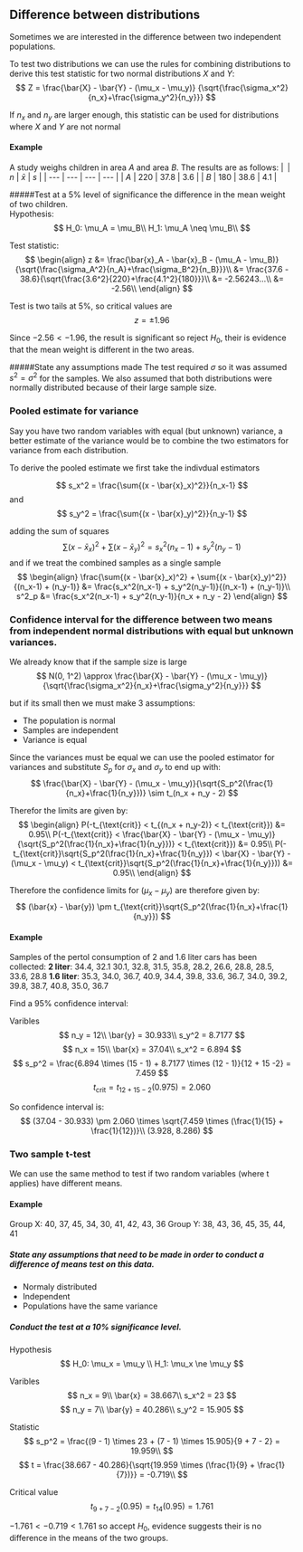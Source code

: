 ## Difference between distributions
Sometimes we are interested in the difference between two independent populations.

To test two distributions we can use the rules for combining distributions to derive this test statistic for two normal distributions $X$ and $Y$:
$$
Z = \frac{\bar{X} - \bar{Y} - (\mu_x - \mu_y)}
{\sqrt{\frac{\sigma_x^2}{n_x}+\frac{\sigma_y^2}{n_y}}}
$$

If $n_x$ and $n_y$ are larger enough, this statistic can be used for distributions where $X$ and $Y$ are not normal

#### Example
A study weighs children in area $A$ and area $B$. The results are as follows:
| | $n$ | $\bar{x}$ | $s$ |
| --- | --- | --- | --- |
| $A$ | 220 | 37.8 | 3.6 |
| $B$ | 180 | 38.6 | 4.1 |

#####Test at a 5% level of significance the difference in the mean weight of two children.	
Hypothesis:
$$
H_0: \mu_A = \mu_B\\
H_1: \mu_A \neq \mu_B\\
$$

Test statistic:
$$
\begin{align}
z &= \frac{\bar{x}_A - \bar{x}_B - (\mu_A - \mu_B)}{\sqrt{\frac{\sigma_A^2}{n_A}+\frac{\sigma_B^2}{n_B}}}\\
  &= \frac{37.6 - 38.6}{\sqrt{\frac{3.6^2}{220}+\frac{4.1^2}{180}}}\\
  &= -2.56243...\\
  &= -2.56\\
\end{align}
$$

Test is two tails at 5%, so critical values are $$z = \pm1.96$$

Since $-2.56 < -1.96$, the result is significant so reject $H_0$, their is evidence that the mean weight is different in the two areas.

#####State any assumptions made
The test required $\sigma$ so it was assumed $s^2 = \sigma^2$ for the samples. We also assumed that both distributions were normally distributed because of their large sample size. 

### Pooled estimate for variance
Say you have two random variables with equal (but unknown) variance, a better estimate of the variance would be to combine the two estimators for variance from each distribution.

To derive the pooled estimate we first take the indivdual estimators

$$
s_x^2 = \frac{\sum{(x - \bar{x}_x)^2}}{n_x-1}
$$
and
$$
s_y^2 = \frac{\sum{(x - \bar{x}_y)^2}}{n_y-1}
$$

adding the sum of squares
$$
\sum{(x - \bar{x}_x)^2} + \sum{(x - \bar{x}_y)^2} = s_x^2(n_x-1) + s_y^2(n_y-1)
$$
and if we treat the combined samples as a single sample
$$
\begin{align}
\frac{\sum{(x - \bar{x}_x)^2} + \sum{(x - \bar{x}_y)^2}}{(n_x-1) + (n_y-1)} &= \frac{s_x^2(n_x-1) + s_y^2(n_y-1)}{(n_x-1) + (n_y-1)}\\
s^2_p &= \frac{s_x^2(n_x-1) + s_y^2(n_y-1)}{n_x + n_y - 2}
\end{align}
$$

### Confidence interval for the difference between two means from independent normal distributions with equal but unknown variances.
We already know that if the sample size is large
$$
N(0, 1^2) \approx \frac{\bar{X} - \bar{Y} - (\mu_x - \mu_y)}
{\sqrt{\frac{\sigma_x^2}{n_x}+\frac{\sigma_y^2}{n_y}}}
$$

but if its small then we must make 3 assumptions:

- The population is normal
- Samples are independent
- Variance is equal

Since the variances must be equal we can use the pooled estimator for variances and substitute $S_p$ for $\sigma_x$ and $\sigma_y$ to end up with:
$$
\frac{\bar{X} - \bar{Y} - (\mu_x - \mu_y)}{\sqrt{S_p^2(\frac{1}{n_x}+\frac{1}{n_y}})} \sim t_(n_x + n_y - 2)
$$

Therefor the limits are given by:
$$
\begin{align}
P(-t_{\text{crit}} < t_{(n_x + n_y-2)} < t_{\text{crit}}) &= 0.95\\
P(-t_{\text{crit}} < \frac{\bar{X} - \bar{Y} - (\mu_x - \mu_y)}{\sqrt{S_p^2(\frac{1}{n_x}+\frac{1}{n_y}})} < t_{\text{crit}}) &= 0.95\\
P(-t_{\text{crit}}\sqrt{S_p^2(\frac{1}{n_x}+\frac{1}{n_y}}) < \bar{X} - \bar{Y} - (\mu_x - \mu_y) < t_{\text{crit}}\sqrt{S_p^2(\frac{1}{n_x}+\frac{1}{n_y}})) &= 0.95\\
\end{align}
$$

Therefore the confidence limits for $(\mu_x - \mu_y)$ are therefore given by:
$$
(\bar{x} - \bar{y}) \pm t_{\text{crit}}\sqrt{S_p^2(\frac{1}{n_x}+\frac{1}{n_y}})
$$


#### Example
Samples of the pertol consumption of 2 and 1.6 liter cars has been collected:
**2 liter**: 34.4, 32.1 30.1, 32.8, 31.5, 35.8, 28.2, 26.6, 28.8, 28.5, 33.6, 28.8
**1.6 liter**: 35.3, 34.0, 36.7, 40.9, 34.4, 39.8, 33.6, 36.7, 34.0, 39.2, 39.8, 38.7, 40.8, 35.0, 36.7

Find a 95% confidence interval: 

 Varibles 
 $$
 n_y = 12\\
 \bar{y} = 30.933\\
 s_y^2 = 8.7177
 $$
$$
 n_x = 15\\
 \bar{x} = 37.04\\
 s_x^2 = 6.894
 $$
$$
s_p^2 = \frac{6.894 \times (15 - 1) + 8.7177 \times (12 - 1)}{12 + 15 -2} = 7.459
$$
$$
t_{\text{crit}} = t_{12 + 15 -2}(0.975) = 2.060
$$

So confidence interval is:
$$
(37.04 - 30.933) \pm 2.060 \times \sqrt{7.459 \times (\frac{1}{15} + \frac{1}{12})}\\
(3.928, 8.286)
$$

### Two sample t-test
We can use the same method to test if two random variables (where t applies) have different means. 

#### Example
Group X: 40, 37, 45, 34, 30, 41, 42, 43, 36
Group Y: 38, 43, 36, 45, 35, 44, 41

##### State any assumptions that need to be made in order to conduct a difference of means test on this data.
- Normaly distributed
- Independent
- Populations have the same variance

##### Conduct the test at a 10% significance level.
Hypothesis
$$
H_0: \mu_x = \mu_y \\
H_1: \mu_x \ne \mu_y
$$

Varibles
$$
n_x = 9\\
\bar{x} = 38.667\\
s_x^2 = 23 
$$
$$
n_y = 7\\
\bar{y} = 40.286\\
s_y^2 = 15.905 
$$

Statistic
$$
s_p^2 = \frac{(9 - 1) \times 23 + (7 - 1) \times 15.905}{9 + 7 - 2} = 19.959\\
$$
$$
t = \frac{38.667 - 40.286}{\sqrt{19.959 \times (\frac{1}{9} + \frac{1}{7})}} = -0.719\\
$$

Critical value
$$
t_{9 + 7 - 2}(0.95) = t_{14}(0.95) = 1.761
$$

$-1.761 < -0.719 < 1.761$ so accept $H_0$, evidence suggests their is no difference in the means of the two groups.